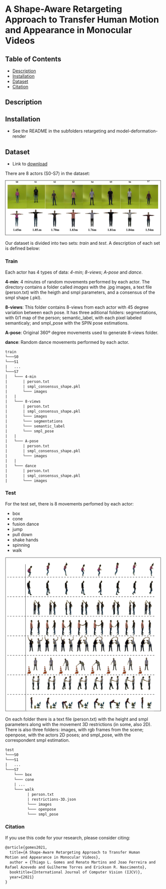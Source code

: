 # A Shape-Aware Retargeting Approach to Transfer Human Motion and Appearance in Monocular Videos


## Table of Contents
  * [Description](#description)
  * [Installation](#installation)
  * [Dataset](#dataset)
  * [Citation](#citation)

## Description

## Installation
* See the README in the subfolders retargeting and model-deformation-render

## Dataset 

- Link to [download](https://www.verlab.dcc.ufmg.br/MotionTransfer/MotionTransfer-dataset.tar.gz)

There are 8 actors (S0-S7) in the dataset:

![dataset actors](actors.png)

Our dataset is divided into two sets: *train* and *test*. A description of each set is defined below:

### **Train**

Each actor has 4 types of data: *4-min*; *8-views*; *A-pose* and *dance*. 

**4-min**: 4 minutes of random movements performed by each actor. The directory contains a folder called *images* with the .jpg images, a text file (person.txt) with the heigth and smpl parameters, and a consensus of the smpl shape (.pkl).

**8-views**: This folder contains 8-views from each actor with 45 degree variation between each pose. It has three aditional folders: segmentations, with 0/1 map of the person; semantic_label, with each pixel labeled semanticaly; and smpl_pose with the SPIN pose estimations.

**A-pose**: Original 360º degree movements used to generate 8-views folder.

**dance**: Random dance movements performed by each actor. 

```
train
└───S0
└───S1
|   ...
└───S7    
│   └─── 4-min
|       | person.txt
|       | smpl_consensus_shape.pkl
|       └─── images
|   |        
|   └─── 8-views
|       | person.txt
|       | smpl_consensus_shape.pkl
|       └─── images
|       └─── segmentations
|       └─── semantic_label
|       └─── smpl_pose   
|   |
|   └─── A-pose
|       | person.txt
|       | smpl_consensus_shape.pkl
|       └─── images
|   |
|   └─── dance
|       | person.txt
|       | smpl_consensus_shape.pkl
|       └─── images
```

### **Test**

For the test set, there is 8 movements perfomed by each actor:

- box
- cone
- fusion dance
- jump
- pull down
- shake hands
- spinning
- walk

![test movements](test_movements.png)

On each folder there is a text file (person.txt) with the height and smpl parameters along with the movement 3D restrictions (in some, also 2D). There is also three folders: images, with rgb frames from the scene; openpose, with the actors 2D poses; and smpl_pose, with the correspondent smpl estimation.

```
test
└───S0
└───S1
|   ...
└───S7 
    └─── box
    └─── cone
    | ...
    └─── walk
          | person.txt
          | restrictions-3D.json
          └─── images
          └─── openpose
          └─── smpl_pose
```

### Citation
If you use this code for your research, please consider citing:
```
@article{gomes2021,
  title={A Shape-Aware Retargeting Approach to Transfer Human
Motion and Appearance in Monocular Videos},
  author = {Thiago L. Gomes and Renato Martins and Joao Ferreira and Rafael Azevedo and Guilherme Torres and Erickson R. Nascimento},
  booktitle={International Journal of Computer Vision (IJCV)},
  year={2021}
}
```


